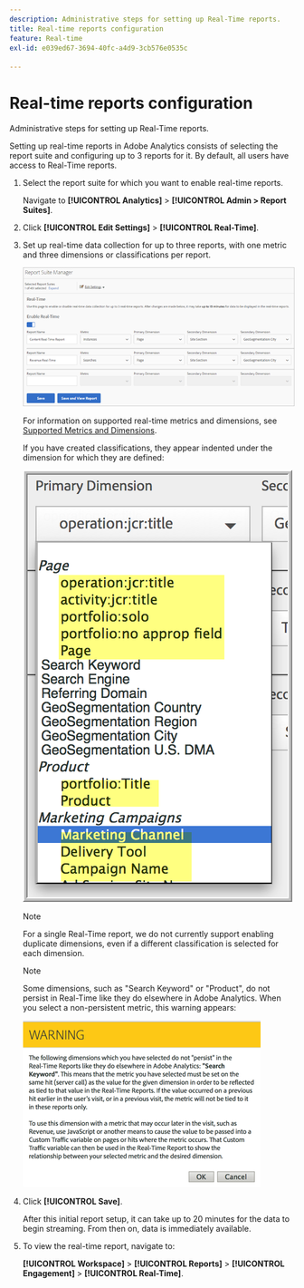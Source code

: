 ```yaml
---
description: Administrative steps for setting up Real-Time reports.
title: Real-time reports configuration
feature: Real-time
exl-id: e039ed67-3694-40fc-a4d9-3cb576e0535c

---
```

# Real-time reports configuration

Administrative steps for setting up Real-Time reports.

Setting up real-time reports in Adobe Analytics consists of selecting the report suite and configuring up to 3 reports for it. By default, all users have access to Real-Time reports.

1. Select the report suite for which you want to enable real-time reports.

   Navigate to **[!UICONTROL Analytics]** > **[!UICONTROL Admin > Report Suites]**.
   
1. Click **[!UICONTROL Edit Settings]** > **[!UICONTROL Real-Time]**.

1. Set up real-time data collection for up to three reports, with one metric and three dimensions or classifications per report.

   ![](/help/admin/tools/manage-rs/edit-settings/realtime/assets/real_time_admin.png)

   For information on supported real-time metrics and dimensions, see [Supported Metrics and Dimensions](/help/admin/tools/manage-rs/edit-settings/realtime/realtime-metrics.md).

   If you have created classifications, they appear indented under the dimension for which they are defined:

   ![](/help/admin/tools/manage-rs/edit-settings/realtime/assets/classifications.png)

   >[!NOTE]
   >
   >For a single Real-Time report, we do not currently support enabling duplicate dimensions, even if a different classification is selected for each dimension.

   >[!NOTE]
   >
   >Some dimensions, such as "Search Keyword" or "Product", do not persist in Real-Time like they do elsewhere in Adobe Analytics. When you select a non-persistent metric, this warning appears:

   ![](/help/admin/tools/manage-rs/edit-settings/realtime/assets/warning_dimensions.png)

1. Click **[!UICONTROL Save]**.

   After this initial report setup, it can take up to 20 minutes for the data to begin streaming. From then on, data is immediately available.

1. To view the real-time report, navigate to:

   **[!UICONTROL Workspace]** > **[!UICONTROL Reports]** > **[!UICONTROL Engagement]** > **[!UICONTROL Real-Time]**.

